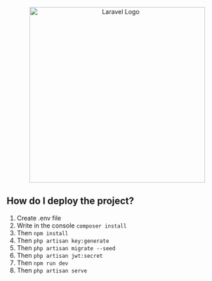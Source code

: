 <p align="center"><a href="https://laravel.com" target="_blank"><img src="https://raw.githubusercontent.com/laravel/art/master/logo-lockup/5%20SVG/2%20CMYK/1%20Full%20Color/laravel-logolockup-cmyk-red.svg" width="400" alt="Laravel Logo"></a></p>

## How do I deploy the project?

1. Create .env file
2. Write in the console ```composer install```
3. Then ```npm install```
4. Then ```php artisan key:generate```
5. Then ```php artisan migrate --seed```
6. Then ```php artisan jwt:secret```
6. Then ```npm run dev```
7. Then ```php artisan serve```

